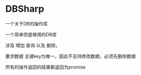 # DBSharp
一个关于DB的操作库

一个简单但是够用的DB库

涉及  增加 查询 以及 删除。

要求数据 主键key为唯一，因此不支持修改数据，必须先删除数据

所有的操作返回的结果都返回为promise


